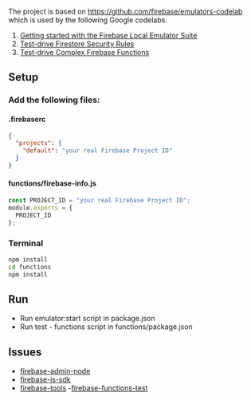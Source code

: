The project is based on https://github.com/firebase/emulators-codelab which is used by the following Google codelabs.

1. [Getting started with the Firebase Local Emulator Suite](https://google.dev/codelabs/firebase-emulator-get-started?playlist-id=firebase-emulators#0)
2. [Test-drive Firestore Security Rules](https://google.dev/codelabs/firebase-emulator-test-rules#0)
3. [Test-drive Complex Firebase Functions](https://google.dev/codelabs/firebase-emulators-test-functions#0)

## Setup

### Add the following files:

#### .firebaserc

```json
{
  "projects": {
    "default": "your real Firebase Project ID"
  }
}
```

#### functions/firebase-info.js

```js
const PROJECT_ID = "your real Firebase Project ID";
module.exports = {
  PROJECT_ID
};
```

### Terminal

```sh
npm install
cd functions
npm install
```

## Run

- Run emulator:start script in package.json
- Run test - functions script in functions/package.json

## Issues

- [firebase-admin-node](https://github.com/firebase/firebase-admin-node/issues?q=is%3Aissue+is%3Aopen+sort%3Aupdated-desc)
- [firebase-js-sdk](https://github.com/firebase/firebase-js-sdk/issues?q=is%3Aissue+is%3Aopen+sort%3Aupdated-desc)
- [firebase-tools](https://github.com/firebase/firebase-tools/issues?q=is%3Aissue+sort%3Aupdated-desc+is%3Aopen) -[firebase-functions-test](https://github.com/firebase/firebase-functions-test/issues?q=is%3Aissue+is%3Aopen+sort%3Aupdated-desc)
